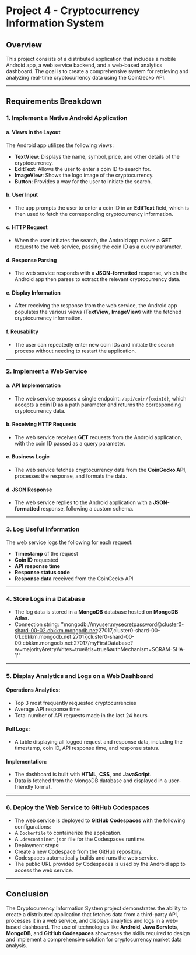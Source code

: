 # Project 4 - Cryptocurrency Information System

## Overview
This project consists of a distributed application that includes a mobile Android app, a web service backend, and a web-based analytics dashboard. The goal is to create a comprehensive system for retrieving and analyzing real-time cryptocurrency data using the CoinGecko API.

---

## Requirements Breakdown

### 1. Implement a Native Android Application

#### a. Views in the Layout
The Android app utilizes the following views:
- **TextView**: Displays the name, symbol, price, and other details of the cryptocurrency.
- **EditText**: Allows the user to enter a coin ID to search for.
- **ImageView**: Shows the logo image of the cryptocurrency.
- **Button**: Provides a way for the user to initiate the search.

#### b. User Input
- The app prompts the user to enter a coin ID in an **EditText** field, which is then used to fetch the corresponding cryptocurrency information.

#### c. HTTP Request
- When the user initiates the search, the Android app makes a **GET** request to the web service, passing the coin ID as a query parameter.

#### d. Response Parsing
- The web service responds with a **JSON-formatted** response, which the Android app then parses to extract the relevant cryptocurrency data.

#### e. Display Information
- After receiving the response from the web service, the Android app populates the various views (**TextView**, **ImageView**) with the fetched cryptocurrency information.

#### f. Reusability
- The user can repeatedly enter new coin IDs and initiate the search process without needing to restart the application.

---

### 2. Implement a Web Service

#### a. API Implementation
- The web service exposes a single endpoint: `/api/coin/{coinId}`, which accepts a coin ID as a path parameter and returns the corresponding cryptocurrency data.

#### b. Receiving HTTP Requests
- The web service receives **GET** requests from the Android application, with the coin ID passed as a query parameter.

#### c. Business Logic
- The web service fetches cryptocurrency data from the **CoinGecko API**, processes the response, and formats the data.

#### d. JSON Response
- The web service replies to the Android application with a **JSON-formatted** response, following a custom schema.

---

### 3. Log Useful Information
The web service logs the following for each request:
- **Timestamp** of the request
- **Coin ID** requested
- **API response time**
- **Response status code**
- **Response data** received from the CoinGecko API

---

### 4. Store Logs in a Database
- The log data is stored in a **MongoDB** database hosted on **MongoDB Atlas**.
- Connection string:
''mongodb://myuser:mysecretpassword@cluster0-shard-00-02.cbkkm.mongodb.net:27017,cluster0-shard-00-01.cbkkm.mongodb.net:27017,cluster0-shard-00-00.cbkkm.mongodb.net:27017/myFirstDatabase?w=majority&retryWrites=true&tls=true&authMechanism=SCRAM-SHA-1''


---

### 5. Display Analytics and Logs on a Web Dashboard

#### Operations Analytics:
- Top 3 most frequently requested cryptocurrencies
- Average API response time
- Total number of API requests made in the last 24 hours

#### Full Logs:
- A table displaying all logged request and response data, including the timestamp, coin ID, API response time, and response status.

#### Implementation:
- The dashboard is built with **HTML**, **CSS**, and **JavaScript**.
- Data is fetched from the MongoDB database and displayed in a user-friendly format.

---

### 6. Deploy the Web Service to GitHub Codespaces
- The web service is deployed to **GitHub Codespaces** with the following configurations:
- A `Dockerfile` to containerize the application.
- A `.devcontainer.json` file for the Codespaces runtime.
- Deployment steps:
- Create a new Codespace from the GitHub repository.
- Codespaces automatically builds and runs the web service.
- The public URL provided by Codespaces is used by the Android app to access the web service.

---

## Conclusion
The Cryptocurrency Information System project demonstrates the ability to create a distributed application that fetches data from a third-party API, processes it in a web service, and displays analytics and logs in a web-based dashboard. The use of technologies like **Android**, **Java Servlets**, **MongoDB**, and **GitHub Codespaces** showcases the skills required to design and implement a comprehensive solution for cryptocurrency market data analysis.

